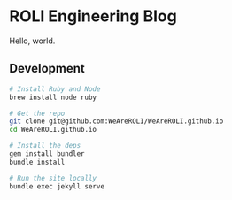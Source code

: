 ROLI Engineering Blog
=====================

Hello, world.

## Development

```sh
# Install Ruby and Node
brew install node ruby

# Get the repo
git clone git@github.com:WeAreROLI/WeAreROLI.github.io
cd WeAreROLI.github.io

# Install the deps
gem install bundler
bundle install

# Run the site locally
bundle exec jekyll serve
```
